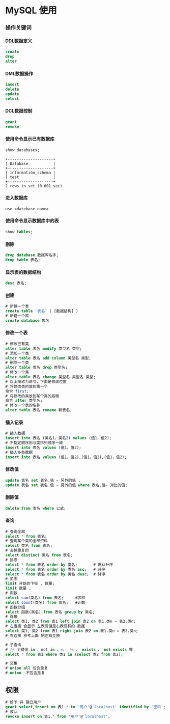 # MySQL 使用

### 操作关键词
#### DDL数据定义
```sql
create
drop
alter
```
#### DML数据操作
```sql
insert
delete
update
select
```
#### DCL数据控制
```sql
grant
revoke
```
#### 使用命令显示已有数据库
```sql
show databases;
```
```
+--------------------+
| Database           |
+--------------------+
| information_schema |
| test               |
+--------------------+
2 rows in set (0.001 sec)
```

#### 进入数据库

```mysql
use <datebase_name>
```

#### 使用命令显示数据库中的表

```sql
show tables;
```
#### 删除
```sql
drop database 数据库名字;
drop table 表名;
```
#### 显示表的数据结构
```sql
desc 表名;
```
#### 创建
```sql
# 新建一个表
create table '表名' ( [数据结构] )
# 新建一个库
create database 库名
```
#### 修改一个表
```sql
# 修改已有类
alter table 表名 modify 类型名 类型;
# 添加一个类
alter table 表名 add column 类型名 类型;
# 删除一个类
alter table 表名 drop 类型名;
# 修改一个类
alter table 表名 change 类型名 类型名 类型;
# 以上简称为命令，下面是修改位置
# 将修改类的放到第一个
命令 first;
# 将修改的类放到某个类的后面
命令 after 类型名;
# 修改一个表的名称
alter table 表名 rename 新表名;
```
#### 插入记录
``` sql
# 插入数据
insert into 表名 (类名1，类名2) values (值1，值2);
# 不指定顺序则与类排列顺序一致
insert into 表名 values (值1，值2);
# 插入多条数据
insert into 表名 values (值1，值2),(值1，值2),(值1，值2);
```
#### 修改值
```sql
update 表名 set 表名.值 = 另外的值 ;
update 表名 set 表名.值 = 另外的值 where 表名.值= 对比的值;
```
#### 删除值
```sql
delete from 表名 where 公式;
```
#### 查询
```sql
# 查询全部
select * from 表名;
# 查询某个类的全部资料
select 类名 from 表名;
# 去掉重复的
select distinct 类名 from 表名;
# 排序
select * from 表名 order by 类名;       # 默认升序
select * from 表名 order by 类名 asc;   # 升序 
select * from 表名 order by 类名 desc;  # 降序
# 范围
limit 开始的下标 , 数量;
limit 数量 ;            
# 函数
select sum(类名) from 表名;     #求和
select count(类名) from 表名;   #计数
# 函数分组 
select 函数(类名) from 表名 group by 类名;
# 连接
select 类1, 类2 from 表1 left join 表2 on 表1.类n = 表2.类n;
# 左连接 会显示 左表有但是右表没有的 数据
select 类1, 类2 from 表1 right join 表2 on 表1.类n = 表2.类n;
# 右连接 参考上面 把左右互换

# 子查询
# // 关键词 in 、not in 、=、 != 、 exists 、 not exists 等
select * from 表1 where 类1 in (select 类2 from 表2);

# 交集
# union all 包含重复
# union  不包含重复
```
## 权限
```sql
# 给予 并 建立用户
grant select,insert on 表1.* to '用户'@'localhost' identified by '密码';
# 收回
revoke insert on 表1.* from '用户'@'localhost';

```

